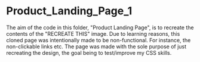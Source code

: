 # Product_Landing_Page_1

The aim of the code in this folder, "Product Landing Page", is to recreate the contents of the "RECREATE THIS" image.
Due to learning reasons, this cloned page was intentionally made to be non-functional. For instance, the non-clickable links etc.
The page was made with the sole purpose of just recreating the design, the goal being to test/improve my CSS skills.
